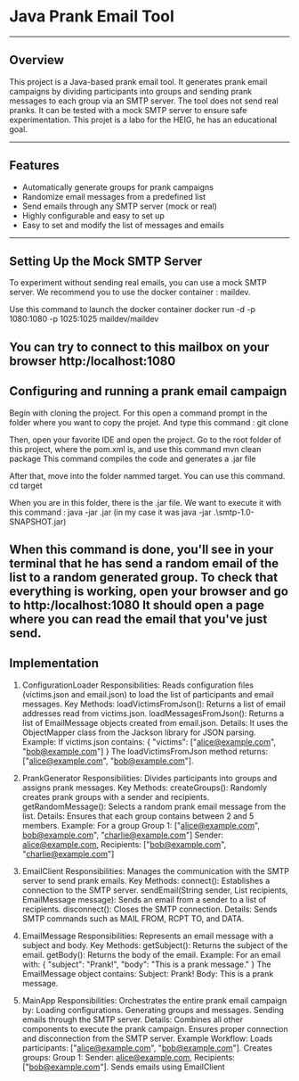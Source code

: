 # Java Prank Email Tool
-----------
## Overview

This project is a Java-based prank email tool. It generates prank email campaigns by dividing participants into groups and sending prank messages to each group via an SMTP server.
The tool does not send real pranks. It can be tested with a mock SMTP server to ensure safe experimentation. This projet is a labo for the HEIG, he has an educational goal.

-----------
## Features

- Automatically generate groups for prank campaigns
- Randomize email messages from a predefined list
- Send emails through any SMTP server (mock or real)
- Highly configurable and easy to set up
- Easy to set and modify the list of messages and emails
-----------
## Setting Up the Mock SMTP Server

To experiment without sending real emails, you can use a mock SMTP server. We recommend you to use the docker container : maildev.

Use this command to launch the docker container 
   docker run -d -p 1080:1080 -p 1025:1025 maildev/maildev

You can try to connect to this mailbox on your browser http:/localhost:1080
-----------
## Configuring and running a prank email campaign

Begin with cloning the project. For this open a command prompt in the folder where you want to copy the projet. And type this command :
    git clone <urlGithubReposite>

Then, open your favorite IDE and open the project. 
Go to the root folder of this project, where the pom.xml is, and use this command 
    mvn clean package
This command compiles the code and generates a .jar file

After that, move into the folder nammed target. You can use this command.
    cd target

When you are in this folder, there is the .jar file. We want to execute it with this command :
    java -jar <NameOfTheFile>.jar     (in my case it was java -jar .\smtp-1.0-SNAPSHOT.jar)

When this command is done, you'll see in your terminal that he has send a random email of the list to a random generated group.
To check that everything is working, open your browser and go to http:/localhost:1080
It should open a page where you can read the email that you've just send.
-----------
## Implementation 

1. ConfigurationLoader
Responsibilities:
    Reads configuration files (victims.json and email.json) to load the list of participants and email messages.
Key Methods:
    loadVictimsFromJson(): Returns a list of email addresses read from victims.json.
    loadMessagesFromJson(): Returns a list of EmailMessage objects created from email.json.
Details:
    It uses the ObjectMapper class from the Jackson library for JSON parsing.
Example: If victims.json contains:
{ "victims": ["alice@example.com", "bob@example.com"] }
The loadVictimsFromJson method returns: ["alice@example.com", "bob@example.com"].

2. PrankGenerator
Responsibilities:
    Divides participants into groups and assigns prank messages.
Key Methods:
    createGroups(): Randomly creates prank groups with a sender and recipients.
    getRandomMessage(): Selects a random prank email message from the list.
Details:
    Ensures that each group contains between 2 and 5 members.
Example: For a group
Group 1: ["alice@example.com", bob@example.com", "charlie@example.com"]
Sender: alice@example.com, Recipients: ["bob@example.com", "charlie@example.com"]

3. EmailClient
Responsibilities:
    Manages the communication with the SMTP server to send prank emails.
Key Methods:
    connect(): Establishes a connection to the SMTP server.
    sendEmail(String sender, List<String> recipients, EmailMessage message): Sends an email from a sender to a list of recipients.
    disconnect(): Closes the SMTP connection.
Details:
    Sends SMTP commands such as MAIL FROM, RCPT TO, and DATA.

4. EmailMessage
Responsibilities:
    Represents an email message with a subject and body.
Key Methods:
    getSubject(): Returns the subject of the email.
    getBody(): Returns the body of the email.
Example: For an email with:
{ "subject": "Prank!", "body": "This is a prank message." }
The EmailMessage object contains:
    Subject: Prank!
    Body: This is a prank message.

5. MainApp
    Responsibilities:
    Orchestrates the entire prank email campaign by:
    Loading configurations.
    Generating groups and messages.
    Sending emails through the SMTP server.
Details:
    Combines all other components to execute the prank campaign.
    Ensures proper connection and disconnection from the SMTP server.
Example Workflow:
    Loads participants: ["alice@example.com", "bob@example.com"].
    Creates groups:
    Group 1: Sender: alice@example.com, Recipients: ["bob@example.com"].
    Sends emails using EmailClient